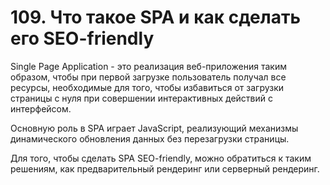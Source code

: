 # 109. Что такое SPA и как сделать его SEO-friendly

Single Page Application - это реализация веб-приложения таким образом, чтобы при первой загрузке пользователь получал все ресурсы, необходимые для того, чтобы избавиться от загрузки страницы с нуля при совершении интерактивных действий с интерфейсом.

Основную роль в SPA играет JavaScript, реализующий механизмы динамического обновления данных без перезагрузки страницы.

Для того, чтобы сделать SPA SEO-friendly, можно обратиться к таким решениям, как предварительный рендеринг или серверный рендеринг.
